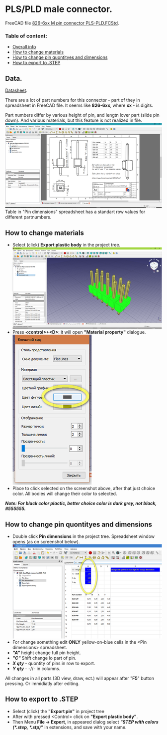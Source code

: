 # PLS/PLD male connector.

FreeCAD file [826-6xx M pin connector PLS-PLD.FCStd](https://github.com/lugovskovp/FreeCAD-.step/blob/master/content/826-6xx%20M%20pin%20connector%20PLS-PLD.FCStd).



### Table of content:

- [Overall info](#data)
- [How to change materials](#how-to-change-materials)
- [How to change pin quontityes and dimensions](#how-to-export-to-step)
- [How to export to .STEP](#how-to-change-pin-quontityes-and-dimensions)



## Data.

[Datasheet](http://www.farnell.com/datasheets/32535.pdf).

There are a lot of part numbers for this connector - part of they in spreadsheet in FreeCAD file. It seems like **826-6xx**, where **xx** - is digits.

Part numbers differ by various height of pin, and lengtn lover part (slide pin down). And various materials, but this feature is not realized in file.
![Drawing](https://github.com/lugovskovp/FreeCAD-.step/blob/master/pix/17.02.19.png)
Table in "Pin dimensions" spreadsheet has a standart row values for different partnumbers.


## How to change materials
 
- Select (click) **Export plastic body** in the project tree. 
![Export plastic body](https://github.com/lugovskovp/FreeCAD-.step/blob/master/pix/15.53.41.png)
- Press **&lt;control&gt;+&lt;D&gt;**: it will open **"Material property"** dialogue.
![Material property](https://github.com/lugovskovp/FreeCAD-.step/blob/master/pix/22.55.08.png)
- Place to click selected on the screenshot above, after that just choice color. All bodies will change their color to selected.

***Note: For black color plactic, better choice color is dark grey, not black, #555555.***



## How to change pin quontityes and dimensions

- Double click **Pin dimensions** in the project tree. Spreadsheet window opens (as on screenshot below).![Spreadsheet window](https://github.com/lugovskovp/FreeCAD-.step/blob/master/pix/16.25.07.png) 
- For change something edit **ONLY** yellow-on-blue cells in the &lt;Pin dimensions&gt; spreadsheet.
- ***"A"*** height change full pin height.
- ***"C"*** Shift change lo part of pin.
- ***X qty*** - quontity of pins in row to export.
- ***Y qty*** - -//- in columns.

All changes in all parts (3D view, draw, ect.) will appear after "**F5**" button pressing. Or immidiatly after editing.



## How to export to .STEP

- Select (click) the **"Export pin"** in project tree
- After with pressed &lt;Control&gt; click on **"Export plastic body"**.
- Then Menu **File -> Export**, in appeared dialog select ***"STEP with colors (\*.step, \*.stp)"*** in extensions, and save with your name.






